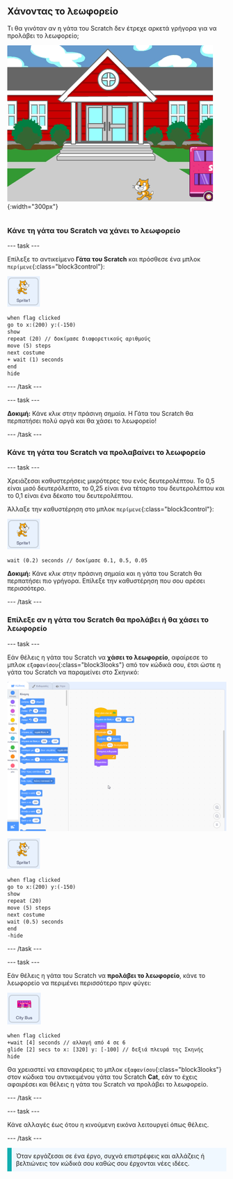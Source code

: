 ## Χάνοντας το λεωφορείο

<div style="display: flex; flex-wrap: wrap">
<div style="flex-basis: 200px; flex-grow: 1; margin-right: 15px;">
Τι θα γινόταν αν η γάτα του Scratch δεν έτρεχε αρκετά γρήγορα για να προλάβει το λεωφορείο;
</div>
<div>

![Η γάτα του Scratch χάνει το λεωφορείο.](images/cat-misses-bus.png){:width="300px"}

</div>
</div>

### Κάνε τη γάτα του Scratch να χάνει το λεωφορείο

--- task ---

Επίλεξε το αντικείμενο **Γάτα του Scratch** και πρόσθεσε ένα μπλοκ `περίμενε`{:class="block3control"}:

![Το αντικείμενο της γάτας του Scratch.](images/scratch-cat-sprite.png)

```blocks3
when flag clicked
go to x:(200) y:(-150) 
show
repeat (20) // δοκίμασε διαφορετικούς αριθμούς
move (5) steps 
next costume 
+ wait (1) seconds
end
hide
```
--- /task ---

--- task ---

**Δοκιμή:** Κάνε κλικ στην πράσινη σημαία. Η Γάτα του Scratch θα περπατήσει πολύ αργά και θα χάσει το λεωφορείο!

--- /task ---

### Κάνε τη γάτα του Scratch να προλαβαίνει το λεωφορείο

--- task ---

Χρειάζεσαι καθυστερήσεις μικρότερες του ενός δευτερολέπτου. Το 0,5 είναι μισό δευτερόλεπτο, το 0,25 είναι ένα τέταρτο του δευτερολέπτου και το 0,1 είναι ένα δέκατο του δευτερολέπτου.

Άλλαξε την καθυστέρηση στο μπλοκ `περίμενε`{:class="block3control"}:

![Το αντικείμενο της γάτας του Scratch.](images/scratch-cat-sprite.png)

```blocks3
wait (0.2) seconds // δοκίμασε 0.1, 0.5, 0.05
```

**Δοκιμή:** Κάνε κλικ στην πράσινη σημαία και η γάτα του Scratch θα περπατήσει πιο γρήγορα. Επίλεξε την καθυστέρηση που σου αρέσει περισσότερο.

--- /task ---

### Επίλεξε αν η γάτα του Scratch θα προλάβει ή θα χάσει το λεωφορείο

--- task ---

Εάν θέλεις η γάτα του Scratch να **χάσει το λεωφορείο**, αφαίρεσε το μπλοκ `εξαφανίσου`{:class="block3looks"} από τον κώδικά σου, έτσι ώστε η γάτα του Scratch να παραμείνει στο Σκηνικό:

![Σύρε το μπλοκ «εξαφανίσου» από το script στην περιοχή του Κώδικα στο μενού των Μπλοκ για να αφαιρέσεις το μπλοκ από το script.](images/removing-blocks-at-script-ends.gif)

![Το αντικείμενο της γάτας του Scratch.](images/scratch-cat-sprite.png)

```blocks3
when flag clicked
go to x:(200) y:(-150) 
show
repeat (20) 
move (5) steps 
next costume
wait (0.5) seconds 
end
-hide
```
--- /task ---

--- task ---

Εάν θέλεις η γάτα του Scratch να **προλάβει το λεωφορείο**, κάνε το λεωφορείο να περιμένει περισσότερο πριν φύγει:

![Το αντικείμενο City Bus.](images/bus-sprite.png)

```blocks3
when flag clicked 
+wait [4] seconds // αλλαγή από 4 σε 6
glide [2] secs to x: [320] y: [-100] // δεξιά πλευρά της Σκηνής
hide
```

Θα χρειαστεί να επαναφέρεις το μπλοκ `εξαφανίσου`{:class="block3looks"} στον κώδικα του αντικειμένου γάτα του Scratch **Cat**, εάν το έχεις αφαιρέσει και θέλεις η γάτα του Scratch να προλάβει το λεωφορείο.

--- /task ---

--- task ---

Κάνε αλλαγές έως ότου η κινούμενη εικόνα λειτουργεί όπως θέλεις.

--- /task ---

<p style="border-left: solid; border-width:10px; border-color: #0faeb0; background-color: aliceblue; padding: 10px;">
Όταν εργάζεσαι σε ένα έργο, συχνά επιστρέφεις και αλλάζεις ή βελτιώνεις τον κώδικά σου καθώς σου έρχονται νέες ιδέες. 
</p>



